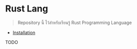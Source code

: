# Rust Lang

> Repository นี้ ไว้สำหรับเรียนรู้ Rust Programming Language

- [Installation](./installation/README.md)

TODO
